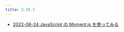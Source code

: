```yaml
---
title: 2.29.3
---
```



- [2022-06-24 JavaScript の Moment.js を使ってみる](./../../../../../d/2022/06/24/JavaScript_の_Moment.js_を使ってみる.md)




